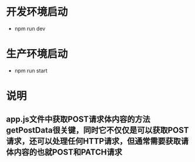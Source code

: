 # 开发环境启动
+ npm  run  dev
# 生产环境启动
+ npm  run start

# 说明
## app.js文件中获取POST请求体内容的方法getPostData很关键，同时它不仅仅是可以获取POST请求，还可以处理任何HTTP请求，但通常需要获取请体内容的也就POST和PATCH请求